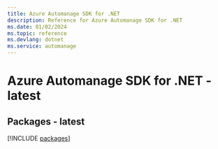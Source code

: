 ```yaml
---
title: Azure Automanage SDK for .NET
description: Reference for Azure Automanage SDK for .NET
ms.date: 01/02/2024
ms.topic: reference
ms.devlang: dotnet
ms.service: automanage
---
```

# Azure Automanage SDK for .NET - latest
## Packages - latest
[!INCLUDE [packages](automanage-index.md)]